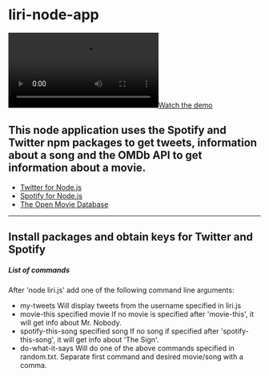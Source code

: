 # liri-node-app

[![Watch the demo](demo-video.mp4)](https://britaramsay.github.io/liri-node-app/demo-video.mp4)

This node application uses the Spotify and Twitter npm packages to get tweets, information about a song and the OMDb API to get information about a movie. 
---
* [Twitter for Node.js](https://www.npmjs.com/package/twitter)
* [Spotify for Node.js](https://www.npmjs.com/package/spotify)
* [The Open Movie Database](http://omdbapi.com/)
---
Install packages and obtain keys for Twitter and Spotify
---
##### List of commands
After 'node liri.js' add one of the following command line arguments:
* my-tweets
 Will display tweets from the username specified in liri.js
* movie-this specified movie
 If no movie is specified after 'movie-this', it will get info about Mr. Nobody. 
* spotify-this-song specified song
 If no song if specified after 'spotify-this-song', it will get info about 'The Sign'.
* do-what-it-says
 Will do one of the above commands specified in random.txt. Separate first command and desired movie/song with a comma.